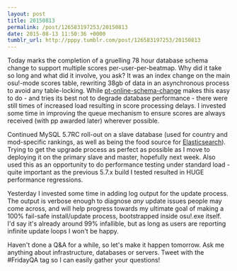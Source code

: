 ```yaml
---
layout: post
title: 20150813
permalink: /post/126583197253/20150813
date: 2015-08-13 11:50:36 +0000
tumblr_url: http://pppy.tumblr.com/post/126583197253/20150813
---
```


Today marks the completion of a gruelling 78 hour database schema change to support multiple scores per-user-per-beatmap. Why did it take so long and what did it involve, you ask? It was an index change on the main osu!-mode scores table, rewriting 38gb of data in an asynchronous process to avoid any table-locking. While [pt-online-schema-change](https://www.percona.com/doc/percona-toolkit/2.1/pt-online-schema-change.html) makes this easy to do - and tries its best not to degrade database performance - there were still times of increased load resulting in score processing delays. I invested some time in improving the queue mechanism to ensure scores are always received (with pp awarded later) wherever possible.

Continued MySQL 5.7RC roll-out on a slave database (used for country and mod-specific rankings, as well as being the food source for [Elasticsearch](https://www.elastic.co/products/elasticsearch)). Trying to get the upgrade process as perfect as possible as I move to deploying it on the primary slave and master, hopefully next week. Also used this as an opportunity to do performance testing under standard load - quite important as the previous 5.7.x build I tested resulted in HUGE performance regressions.

Yesterday I invested some time in adding log output for the update process. The output is verbose enough to diagnose *any* update issues people may come across, and will help progress towards my ultimate goal of making a 100% fail-safe install/update process, bootstrapped inside osu!.exe itself. I'd say it's already around 99% infallible, but as long as users are reporting infinite update loops I won't be happy.

Haven't done a Q&amp;A for a while, so let's make it happen tomorrow. Ask me anything about infrastructure, databases or servers. Tweet with the #FridayQA tag so I can easily gather your questions!